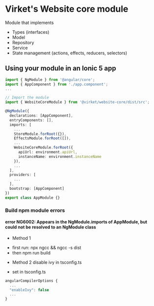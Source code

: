 # Virket's Website core module
  Module that implements
  * Types (interfaces)
  * Model
  * Repository
  * Service
  * State management (actions, effects, reducers, selectors)

## Using your module in an Ionic 5 app

```typescript
import { NgModule } from '@angular/core';
import { AppComponent } from './app.component';
...

// Import the module
import { WebsiteCoreModule } from '@virket/website-core/dist/src';

@NgModule({
  declarations: [AppComponent],
  entryComponents: [],
  imports: [
    ...
    StoreModule.forRoot({}),
    EffectsModule.forRoot([]),
    ...
    WebsiteCoreModule.forRoot({
      apiUrl: environment.apiUrl,
      instanceName: environment.instanceName
    }),
    ...
  ],
  providers: [
    ...
  ],
  bootstrap: [AppComponent]
})
export class AppModule {}
```

### Build npm module errors
#### error NG6002: Appears in the NgModule.imports of AppModule, but could not be resolved to an NgModule class

* Method 1

- first run: npx ngcc && ngcc -s dist
- then npm run build

* Method 2 disable ivy in tsconfig.ts

- set in tsconfig.ts 

```js
angularCompilerOptions {
  ...
  "enableIvy": false
  ...
}
```